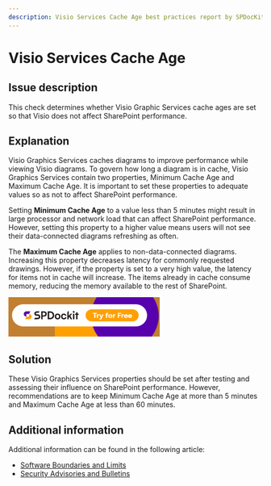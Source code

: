```yaml
---
description: Visio Services Cache Age best practices report by SPDocKit determines whether Visio Graphic Services cache ages are set so that Visio does not affect SharePoint performance.
---
```


# Visio Services Cache Age

## Issue description

This check determines whether Visio Graphic Services cache ages are set so that Visio does not affect SharePoint performance.

## Explanation

Visio Graphics Services caches diagrams to improve performance while viewing Visio diagrams. To govern how long a diagram is in cache, Visio Graphics Services contain two properties, Minimum Cache Age and Maximum Cache Age. It is important to set these properties to adequate values so as not to affect SharePoint performance.

Setting **Minimum Cache Age** to a value less than 5 minutes might result in large processor and network load that can affect SharePoint performance. However, setting this property to a higher value means users will not see their data-connected diagrams refreshing as often.

The **Maximum Cache Age** applies to non-data-connected diagrams. Increasing this property decreases latency for commonly requested drawings. However, if the property is set to a very high value, the latency for items not in cache will increase. The items already in cache consume memory, reducing the memory available to the rest of SharePoint.

[![Download SPDocKit](../../../../static/img/spdockit-download.png)](http://bit.ly/2US0Zna)

## Solution

These Visio Graphics Services properties should be set after testing and assessing their influence on SharePoint performance. However, recommendations are to keep Minimum Cache Age at more than 5 minutes and Maximum Cache Age at less than 60 minutes.

## Additional information

Additional information can be found in the following article:

* [Software Boundaries and Limits](https://technet.microsoft.com/en-us/library/cc262787%28v=office.15%29.aspx?f=255&MSPPError=-2147217396#Visio)
* [Security Advisories and Bulletins](https://technet.microsoft.com/en-us/library/security/ff805058%28v=office.15%29.aspx)

